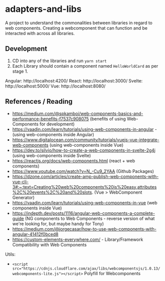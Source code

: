 # adapters-and-libs
A project to understand the commonalities between libraries in regard to web components. Creating a webcomponent that can function and be interacted with across all libraries.

## Development

1. CD into any of the libraries and run `yarn start`
2. Each Library should contain a component named `HelloWorldCard` as per stage 1.

Angular: http://localhost:4200/
React:   http://localhost:3000/
Svelte:  http://localhost:5000/
Vue:     http://localhost:8080/

## References / Reading

- https://medium.com/@spkamboj/web-components-basics-and-performance-benefits-f7537c908075 (benefits of using Web-Components for development)
- https://vaadin.com/learn/tutorials/using-web-components-in-angular - (using web-components inside Angular)
- https://www.digitalocean.com/community/tutorials/vuejs-vue-integrate-web-components (using web-components inside Vue)
- https://dev.to/silvio/how-to-create-a-web-components-in-svelte-2g4j (using web-components inside Svelte)
- https://reactjs.org/docs/web-components.html (react + web components)
- https://www.youtube.com/watch?v=N_-Cu9_2YAA (Github Packages)
- https://dzone.com/articles/create-amp-publish-web-components-with-vue-cli-3#:~:text=Creating%20web%20components%20is%20easy,attributes%2C%20events%2C%20and%20slots. (Vue > WebComponent Generator)
- https://vaadin.com/learn/tutorials/using-web-components-in-vue (web components inside Vue)
- https://indepth.dev/posts/1116/angular-web-components-a-complete-guide (NG components to Web Components - reverse version of what we're looking for, but maybe handy for Tony)
- https://medium.com/@jorgecasar/how-to-use-web-components-with-angular-41412f0bced8
- https://custom-elements-everywhere.com/ - Library/Framework Compatibility with Web Components

Utils:

- `<script src="https://cdnjs.cloudflare.com/ajax/libs/webcomponentsjs/1.0.13/webcomponents-lite.js"></script>` Polyfill for Webcomponents
